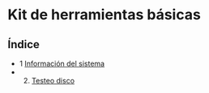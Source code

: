 # Kit de herramientas básicas

## Índice

- 1 [Información del sistema](kitHerramientas/1Informacion_del_Sistema.md)
- 2. [Testeo disco](kitHerramientas/1Informacion_del_Sistema.md)
